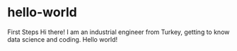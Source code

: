 # hello-world
First Steps
Hi there! I am an industrial engineer from Turkey, getting to know data science and  coding.
Hello world!
